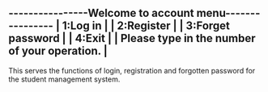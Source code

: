----------------Welcome to account menu----------------
|                      1:Log in                       |
|                      2:Register                     |
|                      3:Forget password              |
|                      4:Exit                         |
|     Please type in the number of your operation.    |
-------------------------------------------------------

This serves the functions of login, registration and forgotten password for the student management system.
